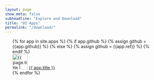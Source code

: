 ```yaml
---
layout: page
show_meta: false
subheadline: "Explore and Download"
title: "OI Apps"
permalink: "/download/"
---
```

<ul style="list-style: none;">
    {% for app in site.apps %}
		{% if app.github %}
		{% assign github = {{app.github}} %}
		{% else %}
		{% assign github = {{app.ref}} %}
		{% endif %}
		<li><img src="https://raw.githubusercontent.com/openintents/{{ github }}/master/promotion/icons/ic_launcher_{{github}}_512.png" width="50" alt="{{ page.title | escape_once }}"/>
		<a href="{{ site.url }}/{{ app.ref}}">{{ app.title }}</a></li>
    {% endfor %}
</ul>
